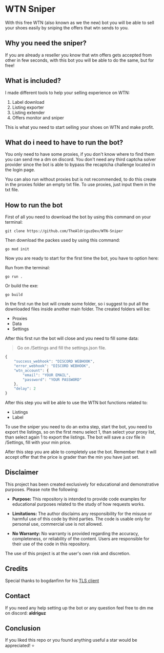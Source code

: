 # WTN Sniper
With this free WTN (also known as we the new) bot you will be able to sell your shoes easily by sniping the offers that wtn sends to you.

## Why you need the sniper?
If you are already a reseller you know that wtn offers gets accepted from other in few seconds, with this bot you will be able to do the same, but for free!

## What is included?
I made different tools to help your selling experience on WTN:
1. Label download
2. Listing exporter
3. Listing extender
4. Offers monitor and sniper

This is what you need to start selling your shoes on WTN and make profit.

## What do i need to have to run the bot?
You only need to have some proxies, if you don't know where to find them you can send me a dm on discord. 
You don't need any third captcha solver provider since the bot is able to bypass the recaptcha challenge located in the login page.

You can also run without proxies but is not recommended, to do this create in the proxies folder an empty txt file.
To use proxies, just input them in the txt file.

## How to run the bot
First of all you need to download the bot by using this command on your terminal:
```shell
git clone https://github.com/TheAldriguzDev/WTN-Sniper
```

Then download the packes used by using this command:
```shell
go mod init
```

Now you are ready to start for the first time the bot, you have to option here:

Run from the terminal:
```shell
go run .
```

Or build the exe:
```shell
go build
```

In the first run the bot will create some folder, so i suggest to put all the downloaded files inside another main folder.
The created folders will be:
- Proxies
- Data
- Settings

After this first run the bot will close and you need to fill some data:
> Go on /Settings and fill the settings.json file. 
```js
{
    "success_webhook": "DISCORD WEBHOOK",
    "error_webhook": "DISCORD WEBHOOK",
    "wtn_account": {
        "email": "YOUR EMAIL",
        "password": "YOUR PASSWORD"
    },
    "delay": 2
}
```

After this step you will be able to use the WTN bot functions related to:
- Listings
- Label

To use the sniper you need to do an extra step, start the bot, you need to export the listings, so on the first menu select 1, than select your proxy list, than select again 1 to export the listings.
The bot will save a csv file in /Settings, fill with your min price.

After this step you are able to completely use the bot. Remember that it will accept offer that the price is grader than the min you have just set.

## Disclaimer
This project has been created exclusively for educational and demonstrative purposes. Please note the following:

- **Purpose:** This repository is intended to provide code examples for educational purposes related to the study of how requests works.

- **Limitations:** The author disclaims any responsibility for the misuse or harmful use of this code by third parties. The code is usable only for personal use, commercial use is not allowed.

- **No Warranty:** No warranty is provided regarding the accuracy, completeness, or reliability of the content. Users are responsible for their use of the code in this repository.

The use of this project is at the user's own risk and discretion.

## Credits
Special thanks to bogdanfinn for his [TLS client](https://github.com/bogdanfinn/tls-client)

## Contact
If you need any help setting up the bot or any question feel free to dm me on discord: **aldriguz**

## Conclusion
If you liked this repo or you found anything useful a star would be appreciated! ⭐